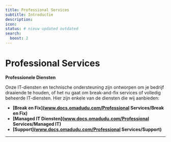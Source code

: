 ```yaml
---
title: Professional Services
subtitle: Introductie 
description: 
icon: 
status: # nieuw updated outdated
search:
  boost: 2 
---
```


# Professional Services

**Professionele Diensten**

Onze IT-diensten en technische ondersteuning zijn ontworpen om je bedrijf draaiende te houden, of het nu gaat om break-and-fix services of volledig beheerde IT-diensten. Hier zijn enkele van de diensten die wij aanbieden:

- **[Break en Fix](www.docs.omadudu.com/Professional Services/Break en Fix)**
- **[Managed IT Diensten](www.docs.omadudu.com/Professional Services/Managed IT)**
- **[Support](www.docs.omadudu.com/Professional Services/Support)**

---
